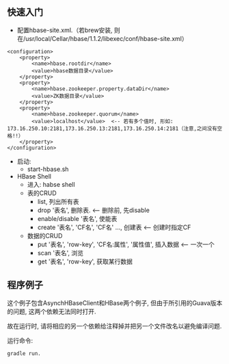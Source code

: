 ## 快速入门

- 配置hbase-site.xml.（若brew安装, 则在/usr/local/Cellar/hbase/1.1.2/libexec/conf/hbase-site.xml）

~~~
<configuration>
    <property>
        <name>hbase.rootdir</name>
        <value>hbase数据目录</value>
    </property>
    <property>
        <name>hbase.zookeeper.property.dataDir</name>
        <value>ZK数据目录</value>
    </property>
    <property>
        <name>hbase.zookeeper.quorum</name>
        <value>localhost</value>  <-- 若有多个值时, 形如: 173.16.250.10:2181,173.16.250.13:2181,173.16.250.14:2181（注意,之间没有空格!!）
    </property>
</configuration>
~~~

- 启动:
  - start-hbase.sh
- HBase Shell
  - 进入: habse shell
  - 表的CRUD
    - list, 列出所有表
    - drop '表名', 删除表. <-- 删除前, 先disable
    - enable/disable '表名', 使能表
    - create '表名', 'CF名', 'CF名' ..., 创建表 <-- 创建时指定CF
  - 数据的CRUD
    - put '表名', 'row-key', 'CF名:属性', '属性值', 插入数据 <-- 一次一个
    - scan '表名', 浏览
    - get '表名', 'row-key', 获取某行数据

## 程序例子

这个例子包含AsynchHBaseClient和HBase两个例子, 但由于所引用的Guava版本的问题, 这两个依赖无法同时打开.

故在运行时, 请将相应的另一个依赖给注释掉并把另一个文件改名以避免编译问题.

运行命令:

~~~
gradle run.
~~~
